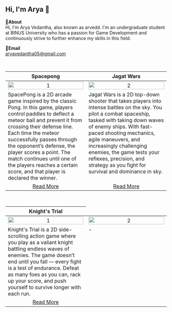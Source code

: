 Hi, I'm Arya 👋
---
**📌About** <br>
Hi, I'm Arya Vedantha, also known as arvedd. I'm an undergraduate student at BINUS University who has a passion for Game Development and continuously strive to further enhance my skills in this field.

**📩Email** <br>
aryavedantha05@gmail.com

<br>

<table width="100%">
  <thead>
    <tr>
      <th width="50%" align="center"><a>Spacepong</a></th> <!--tittle-->
      <th width="50%" align="center"><a>Jagat Wars</a></th> <!--tittle-->
    </tr>
  </thead>
  <tbody>
    <tr>
      <td align="center">
        <img src="https://media0.giphy.com/media/v1.Y2lkPTc5MGI3NjExNzM0ZW90ZG15bmF2bTZ4dW9vYnh1NjA2eHMya3lzbTh5ZjYybWtsayZlcD12MV9pbnRlcm5hbF9naWZfYnlfaWQmY3Q9Zw/wtaRkBEnx9PSnKh1vi/giphy.gif" alt="1" style="width:100%;height:auto;">
      </td>
      <td align="center">
        <img src="https://media2.giphy.com/media/v1.Y2lkPTc5MGI3NjExeHk2NGZha2gwcTZxaWhoaHE1NTBtazRsYTM5cjdtaW96a2FhYzF6NCZlcD12MV9pbnRlcm5hbF9naWZfYnlfaWQmY3Q9Zw/8Kg3K5ILx70CF55M8b/giphy.gif" alt="2" style="width:100%;height:auto;">
      </td>
    </tr>
    <tr>
      <td valign="text-top">SpacePong is a 2D arcade game inspired by the classic Pong. In this game, players control paddles to deflect a meteor ball and prevent it from crossing their defense line. Each time the meteor successfully passes through the opponent’s defense, the player scores a point. The match continues until one of the players reaches a certain score, and that player is declared the winner.</td> <!--desc-->
      <td valign="text-top">Jagat Wars is a 2D top-down shooter that takes players into intense battles on the sky. You pilot a combat spaceship, tasked with taking down waves of enemy ships. With fast-paced shooting mechanics, agile maneuvers, and increasingly challenging enemies, the game tests your reflexes, precision, and strategy as you fight for survival and dominance in sky.</td> <!--desc-->
    </tr>
    <tr>
      <td align="center"><a href="https://github.com/arvedd/LC-Git-PingPong">Read More</a></td> <!--link1-->
      <td align="center"><a href="https://github.com/arvedd/LC-Git-TopDown">Read More</a></td> <!--link2-->
    </tr>
    <tr>
<!--       <td align="center"><a href="https://www.youtube.com/watch?v=UWn3G_PZ_fA">Trailer</a></td>
      <td align="center"><a href="https://www.youtube.com/watch?v=MXbSJmlWlX0">Trailer</a></td> -->
    </tr>
  </tbody>
</table>


<br>


<table width="100%">
  <thead>
    <tr>
      <th width="50%" align="center"><a>Knight's Trial</a></th>
<!--       <th width="50%" align="center"><a>Soon</a></th>  -->
    </tr>
  </thead>
  <tbody>
    <tr>
      <td align="center">
        <img src="https://github.com/arvedd/Knight-s-Trial-Gif/blob/main/gif%20(2)%20(1).gif" alt="1" style="width:100%;height:auto;">
      </td>
      <td align="center">
        <img src="https://media4.giphy.com/media/v1.Y2lkPTc5MGI3NjExZDRmZzI2d3U4Ym9sMWRoaGs1MXl1Y3UyeGl1bG1oZjd2cjd2d2g0cSZlcD12MV9pbnRlcm5hbF9naWZfYnlfaWQmY3Q9Zw/C08nPkJMWxpUal1Aq6/giphy.gif" alt="2" style="width:100%;height:auto;">
      </td>
    </tr>
    <tr>
      <td valign="text-top">Knight's Trial is a 2D side-scrolling action game where you play as a valiant knight battling endless waves of enemies. The game doesn’t end until you fall — every fight is a test of endurance. Defeat as many foes as you can, rack up your score, and push yourself to survive longer with each run.</td> <!--desc-->
      <td valign="text-top">-</td> <!--desc-->
    </tr>
    <tr>
      <td align="center"><a href="https://github.com/arvedd/LC-Git-SideScroll">Read More</a></td>
<!--       <td align="center"><a href="https://www.shevia.id/Product/SheviaAR">Read More</a></td>  -->
    </tr>
    <tr>
<!--       <td align="center"><a href="https://youtu.be/U301oBPnyCg">Trailer</a></td>
      <td align="center"><a href="https://youtu.be/6mlfc1Shwas">Trailer</a></td> -->
    </tr>
  </tbody>
</table>
